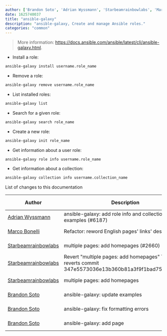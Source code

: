 ```yaml
---
author: ['Brandon Soto', 'Adrian Wyssmann', 'Starbeamrainbowlabs', 'Marco Bonelli']
date: 1625740037
title: "ansible-galaxy"
description: "ansible-galaxy, Create and manage Ansible roles."
categories: "common"
---
```

> More information: <https://docs.ansible.com/ansible/latest/cli/ansible-galaxy.html>.

- Install a role:

```bash
ansible-galaxy install username.role_name
```

- Remove a role:

```bash
ansible-galaxy remove username.role_name
```

- List installed roles:

```bash
ansible-galaxy list
```

- Search for a given role:

```bash
ansible-galaxy search role_name
```

- Create a new role:

```bash
ansible-galaxy init role_name
```

- Get information about a user role:

```bash
ansible-galaxy role info username.role_name
```

- Get information about a collection:

```bash
ansible-galaxy collection info username.collection_name
```
List of changes to this documentation


Author | Description | ISO 8601 Date | GitHub link
------|-----|-----|-----
[Adrian Wyssmann](mailto:papanito@wyssmann.com) | ansible-galaxy: add role info and collection info examples (#6187) | 2021-07-08T12:27:17 | [b5fbf4c24d8b](https://github.com/tldr-pages/tldr/commit/b5fbf4c24d8bfd42c352dcfdf1ea98b4fa01f367)
[Marco Bonelli](mailto:marco@mebeim.net) | Refactor: reword English pages' links' descriptions. | 2019-06-03T14:19:41 | [66abb98ce935](https://github.com/tldr-pages/tldr/commit/66abb98ce935c0f4516bf30c4d6da72180d5a3ab)
[Starbeamrainbowlabs](mailto:sbrl@starbeamrainbowlabs.com) | multiple pages: add homepages (#2660) | 2019-01-30T12:19:23 | [a19866e88add](https://github.com/tldr-pages/tldr/commit/a19866e88addb239484637579b17e7c6ea9b53aa)
[Starbeamrainbowlabs](mailto:sbrl@starbeamrainbowlabs.com) | Revert "multiple pages: add homepages" This reverts commit 347e5573036e13b360b81a3f9f1bad75cf2c2b03. | 2018-12-20T00:33:18 | [45ec3033c04f](https://github.com/tldr-pages/tldr/commit/45ec3033c04fbc67b97fa4d21e2b409b1f14a667)
[Starbeamrainbowlabs](mailto:sbrl@starbeamrainbowlabs.com) | multiple pages: add homepages | 2018-12-20T00:29:00 | [347e5573036e](https://github.com/tldr-pages/tldr/commit/347e5573036e13b360b81a3f9f1bad75cf2c2b03)
[Brandon Soto](mailto:brandon.soto09@gmail.com) | ansible-galaxy: update examples | 2017-09-14T06:40:12 | [eb1accac2a9d](https://github.com/tldr-pages/tldr/commit/eb1accac2a9d5aecfd883606b4175de13d39af9c)
[Brandon Soto](mailto:brandon.soto09@gmail.com) | ansible-galaxy: fix formatting errors | 2017-09-14T05:01:49 | [80d52eb2643e](https://github.com/tldr-pages/tldr/commit/80d52eb2643eb7d7669561e0a9032ccace770ba9)
[Brandon Soto](mailto:brandon.soto09@gmail.com) | ansible-galaxy: add page | 2017-09-14T04:57:24 | [7b72852a8883](https://github.com/tldr-pages/tldr/commit/7b72852a88833bb98777ca515e182137873da894)

